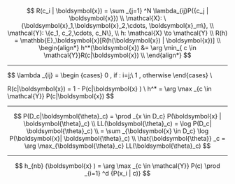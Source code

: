 $$
R(c_i | \boldsymbol{x}) = \sum _{j=1} ^N \lambda_{ij}P({c_j | \boldsymbol{x}}) \\
\mathcal{X}: \{\boldsymbol{x}_1,\boldsymbol{x}_2,\cdots, \boldsymbol{x}_m\},  \\
\mathcal{Y}: \{c_1, c_2,\cdots, c_N\}, \\
h: \mathcal{X} \to \mathcal{Y} \\
R(h) = \mathbb{E}_\boldsymbol{x}[R(h(\boldsymbol{x}) | \boldsymbol{x})] \\
\begin{align*}
h^*(\boldsymbol{x}) &= \arg \min_{ c \in \mathcal{Y}}R(c|\boldsymbol{x}) \\
\end{align*}
$$

-----

$$
\lambda _{ij} = 
\begin {cases}
0 , if \:    i=j;\\
1 , otherwise
\end{cases} \\

R(c|\boldsymbol{x}) = 1 - P(c|\boldsymbol{x} ) \\
h^* = \arg \max _{c \in \mathcal{Y}} P(c|\boldsymbol{x})
$$

----

$$
P(D_c|\boldsymbol{\theta}_c) = \prod _{x \in D_c} P(\boldsymbol{x} | \boldsymbol{\theta}_c) \\
LL(\boldsymbol{\theta}_c) = \log P(D_c| \boldsymbol{\theta}_c) \\
= \sum _{\boldsymbol{x} \in D_c} \log P(\boldsymbol{x}| \boldsymbol{\theta}_c) \\
\hat{\boldsymbol{\theta}} _c  = \arg \max_{\boldsymbol{\theta}_c} LL(\boldsymbol{\theta}_c)
$$

----

$$
h_{nb} (\boldsymbol{x} ) = \arg \max _{c \in \mathcal{Y}} P(c) \prod _{i=1} ^d {P(x_i | c)}
$$

